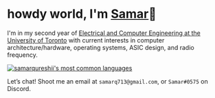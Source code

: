 # howdy world, I'm  [Samar](https://www.samarq.org)👋 

I'm in my second year of [Electrical and Computer Engineering at the University of Toronto](https://www.ece.utoronto.ca) with current interests in computer architecture/hardware, operating systems, ASIC design, and radio frequency.



[![samarqureshii's most common languages](https://github-readme-stats-jd.vercel.app/api/top-langs/?username=samarqureshii&layout=compact&theme=radical&count_private=true&hide=pascal,php,html&langs_count=8)](https://github.com/anuraghazra/github-readme-stats)





Let’s chat! Shoot me an email at `samarq713@gmail.com`, or `Samar#0575` on Discord.

